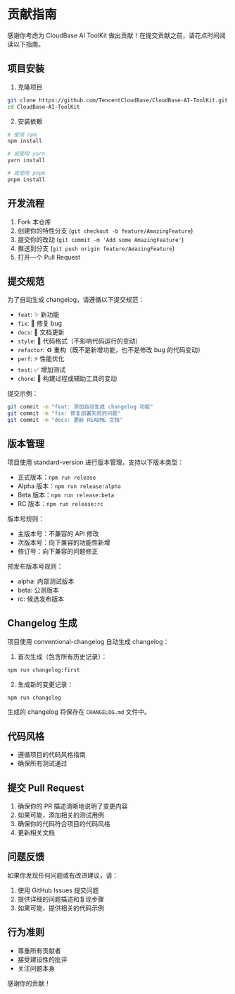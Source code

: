 # 贡献指南

感谢你考虑为 CloudBase AI ToolKit 做出贡献！在提交贡献之前，请花点时间阅读以下指南。

## 项目安装

1. 克隆项目
```bash
git clone https://github.com/TencentCloudBase/CloudBase-AI-ToolKit.git
cd CloudBase-AI-ToolKit
```

2. 安装依赖
```bash
# 使用 npm
npm install

# 或使用 yarn
yarn install

# 或使用 pnpm
pnpm install
```

## 开发流程

1. Fork 本仓库
2. 创建你的特性分支 (`git checkout -b feature/AmazingFeature`)
3. 提交你的改动 (`git commit -m 'Add some AmazingFeature'`)
4. 推送到分支 (`git push origin feature/AmazingFeature`)
5. 打开一个 Pull Request

## 提交规范

为了自动生成 changelog，请遵循以下提交规范：

- `feat`: ✨ 新功能
- `fix`: 🐛 修复 bug
- `docs`: 📝 文档更新
- `style`: 💄 代码格式（不影响代码运行的变动）
- `refactor`: ♻️ 重构（既不是新增功能，也不是修改 bug 的代码变动）
- `perf`: ⚡ 性能优化
- `test`: ✅ 增加测试
- `chore`: 🔧 构建过程或辅助工具的变动

提交示例：
```bash
git commit -m "feat: 添加自动生成 changelog 功能"
git commit -m "fix: 修复部署失败的问题"
git commit -m "docs: 更新 README 文档"
```

## 版本管理

项目使用 standard-version 进行版本管理，支持以下版本类型：

- 正式版本：`npm run release`
- Alpha 版本：`npm run release:alpha`
- Beta 版本：`npm run release:beta`
- RC 版本：`npm run release:rc`

版本号规则：
- 主版本号：不兼容的 API 修改
- 次版本号：向下兼容的功能性新增
- 修订号：向下兼容的问题修正

预发布版本号规则：
- alpha: 内部测试版本
- beta: 公测版本
- rc: 候选发布版本

## Changelog 生成

项目使用 conventional-changelog 自动生成 changelog：

1. 首次生成（包含所有历史记录）：
```bash
npm run changelog:first
```

2. 生成新的变更记录：
```bash
npm run changelog
```

生成的 changelog 将保存在 `CHANGELOG.md` 文件中。

## 代码风格

- 遵循项目的代码风格指南
- 确保所有测试通过

## 提交 Pull Request

1. 确保你的 PR 描述清晰地说明了变更内容
2. 如果可能，添加相关的测试用例
3. 确保你的代码符合项目的代码风格
4. 更新相关文档

## 问题反馈

如果你发现任何问题或有改进建议，请：

1. 使用 GitHub Issues 提交问题
2. 提供详细的问题描述和复现步骤
3. 如果可能，提供相关的代码示例

## 行为准则

- 尊重所有贡献者
- 接受建设性的批评
- 关注问题本身

感谢你的贡献！ 